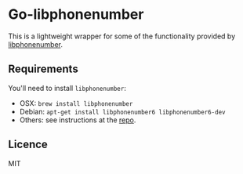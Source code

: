 # Go-libphonenumber

This is a lightweight wrapper for some of the functionality provided by [libphonenumber](https://github.com/googlei18n/libphonenumber).

## Requirements

You'll need to install `libphonenumber`:

- OSX: `brew install libphonenumber`
- Debian: `apt-get install libphonenumber6 libphonenumber6-dev`
- Others: see instructions at the [repo](https://github.com/googlei18n/libphonenumber/tree/master/cpp).

## Licence

MIT
